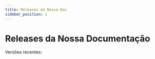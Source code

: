 ```yaml
---
title: Releases da Nossa Doc
sidebar_position: 1
---
```


# Releases da Nossa Documentação

Versões recentes:

